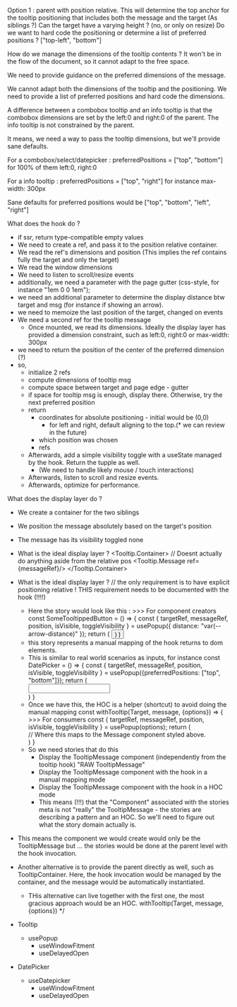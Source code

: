  Option 1 :
 parent with position relative. This will determine the top anchor for the tooltip positioning
 that includes both the message and the target (As siblings ?)
 Can the target have a varying height ? (no, or only on resize)
 Do we want to hard code the positioning or determine a list of preferred positions ? 
  ["top-left", "bottom"]

  How do we manage the dimensions of the tooltip contents ? It won't be in the flow of the document, so it cannot adapt to the free space.

  We need to provide guidance on the preferred dimensions of the message.

  We cannot adapt both the dimensions of the tooltip and the positioning. We need to provide a list of preferred positions and hard code the dimensions. 

  A difference between a combobox tooltip and an info tooltip is that the combobox dimensions are set by the left:0 and right:0 of the parent. The info tooltip is not constrained by the parent.

  It means, we need a way to pass the tooltip dimensions, but we'll provide sane defaults.

  For a combobox/select/datepicker : 
  preferredPositions = ["top", "bottom"] for 100% of them
  left:0, right:0

  For a info tooltip :
  preferredPositions = ["top", "right"] for instance
  max-width: 300px

  Sane defaults for preferred positions would be  ["top", "bottom", "left", "right"]

  What does the hook do ? 
  - if ssr, return type-compatible empty values
  - We need to create a ref, and pass it to the position relative container.  
  - We read the ref's dimensions and position
      (This implies the ref contains fully the target and only the target)
  - We read the window dimensions
  - We need to listen to scroll/resize events
  - additionally, we need a parameter with the page gutter (css-style, for instance "1em 0 0 1em");
  - we need an additional parameter to determine the display distance btw target and msg (for instance if showing an arrow).
  - we need to memoize the last position of the target, changed on events
  - We need a second ref for the tooltip message
    - Once mounted, we read its dimensions. Ideally the display layer has provided a dimension constraint, such as left:0, right:0 or max-width: 300px
  - we need to return the position of the center of the preferred dimension (?)
  - so, 
    - initialize 2 refs
    - compute dimensions of tooltip msg
    - compute space between target and page edge - gutter
    - if space for tooltip msg  is enough, display there. Otherwise, try the next preferred position
    - return 
      - coordinates for absolute positioning - initial would be (0,0)
          - for left and right, default aligning to the top.(* we can review in the future)
      - which position was chosen
      - refs
    - Afterwards, add a simple visibility toggle with a useState managed by the hook. Return the tupple as well.
      - (We need to handle likely mouse / touch interactions)
    - Afterwards, listen to scroll and resize events.
    - Afterwards, optimize for performance.


  What does the display layer do ?
  - We create a container for the two siblings
  - We position the message absolutely based on the target's position
  - The message has its visibility toggled none
  - What is the ideal display layer ? 
      <Tooltip.Container> // Doesnt actually do anything aside from the relative pos
        <SomeTarget ref={targetRef}/>
        <Tooltip.Message ref={messageRef}/>
      </Tooltip.Container>
  - What is the ideal display layer ? 
      <SomeRandomContainer> // the only requirement is to have explicit positioning relative ! THIS requirement needs to be documented with the hook (!!!!)
        <SomeTarget ref={targetRef}/>
        <TooltipMessage ref={messageRef}/>
      </SomeRandomContainer>
    - Here the story would look like this : >>> For component creators 
      const SomeTooltippedButton = () => {
        const {
          targetRef,
          messageRef,
          position,
          isVisible,
          toggleVisibility
        } = usePopup({ distance: "var(--arrow-distance)" });
        return (
          <SomeRandomContainer>
            <Button ref={targetRef}/>
            <TooltipMessage ref={messageRef}/>
          </SomeRandomContainer>
        )
      }
    - this story represents a manual mapping of the hook returns to dom elements. 
    - This is similar to real world scenarios as inputs, for instance
      const DatePicker = () => {
        const {
          targetRef,
          messageRef,
          position,
          isVisible,
          toggleVisibility
        } = usePopup({preferredPositions: ["top", "bottom"]});
        return (
          <div class="parent">
            <input ref={targetRef}/>
            <Calendar ref={messageRef}/>
          </div>
        )
      }
    - Once we have this, the HOC is a helper (shortcut) to avoid doing the manual mapping
      const withTooltip(Target, message, {options}) => { >>> For consumers
        const {
          targetRef,
          messageRef,
          position,
          isVisible,
          toggleVisibility
        } = usePopup(options);
        return (
          <div class="parent">
            <Target ref={targetRef}/>
            <Message ref={messageRef}/> // Where this maps to the Message component styled above.
          </div>
        )
      }
    - So we need stories that do this
      - Display the TooltipMessage component (independently from the tooltip hook)
          "RAW TooltipMessage"
      - Display the TooltipMessage component with the hook in a manual mapping mode
      - Display the TooltipMessage component with the hook in a HOC mode
      - This means (!!!) that the "Component" associated with the stories meta is not "really" the TooltipMessage - the stories are describing a pattern and an HOC. So we'll need to figure out what the story domain actually is.


  - This means the component we would create would only be the TooltipMessage but ... the stories would be done at the parent level with the hook invocation.
  - Another alternative is to provide the parent directly as well, such as TooltipContainer. Here, the hook invocation would be managed by the container, and the message would be automatically instantiated.
     - THis alternative can live together with the first one, the most gracious approach would be an HOC. withTooltip(Target, message, {options})
 */




- Tooltip
  - usePopup
    - useWindowFitment
    - useDelayedOpen

- DatePicker
  - useDatepicker
    - useWindowFitment
    - useDelayedOpen